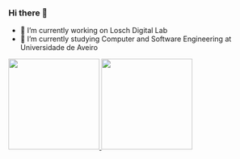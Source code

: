 ### Hi there 👋

- 🔭 I’m currently working on Losch Digital Lab
- 🌱 I’m currently studying Computer and Software Engineering at Universidade de Aveiro
<!-- 
- 👯 I’m looking to collaborate on ...
- 🤔 I’m looking for help with ...
- 💬 Ask me about ...
- 📫 How to reach me: ...
- 😄 Pronouns: ...
- ⚡ Fun fact: ...
-->

<div>
  <a href="https://github.com/ralkmim">
  <img height="180em" src="https://github-readme-stats.vercel.app/api?username=ralkmim&show_icons=true&theme=dark&include_all_commits=true&count_private=true"/>
  <img height="180em" src="https://github-readme-stats.vercel.app/api/top-langs/?username=ralkmim&layout-compact&langs_count=16&theme=dark"/>
</div>
